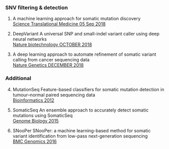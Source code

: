 ### SNV filtering & detection 
1. A machine learning approach for somatic mutation discovery
<br> [Science Translational Medicine 05 Sep 2018](https://ml2blogpost.s3.ap-northeast-2.amazonaws.com/GENOMEinSIGHT/2018_science_translational_medicine.pdf)

2. DeepVariant
A universal SNP and small-indel variant caller using deep neural networks  
 [Nature biotechnology OCTOBER 2018](https://ml2blogpost.s3.ap-northeast-2.amazonaws.com/GENOMEinSIGHT/2018_google_deepvariant_nature_biotech.pdf)

3. A deep learning approach to automate refinement of somatic variant calling from cancer sequencing data
<br> [Nature Genetics DECEMBER 2018](https://ml2blogpost.s3.ap-northeast-2.amazonaws.com/GENOMEinSIGHT/2018_nature_genetics.pdf)

### Additional 
4. MutationSeq
Feature-based classifiers for somatic mutation detection in tumour–normal paired sequencing data
<br> [Bioinformatics 2012](https://ml2blogpost.s3.ap-northeast-2.amazonaws.com/GENOMEinSIGHT/2012_bioinformatics.pdf)

5. SomaticSeq
An ensemble approach to accurately detect somatic mutations using SomaticSeq
<br> [Genome Biology 2015](https://ml2blogpost.s3.ap-northeast-2.amazonaws.com/GENOMEinSIGHT/2015_genome_biology.pdf)

6. SNooPer
SNooPer: a machine learning-based method for somatic variant identification from low-pass next-generation sequencing
<br> [BMC Genomics 2016](https://ml2blogpost.s3.ap-northeast-2.amazonaws.com/GENOMEinSIGHT/2016_BMC_genomics.pdf)
 
